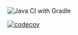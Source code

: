 ![Java CI with Gradle](https://github.com/testowanieaplikacjijavaug/laboratorium-9-krilek/workflows/Java%20CI%20with%20Gradle/badge.svg)

[![codecov](https://codecov.io/gh/testowanieaplikacjijavaug/laboratorium-9-krilek/branch/master/graph/badge.svg)](https://codecov.io/gh/testowanieaplikacjijavaug/laboratorium-9-krilek)

